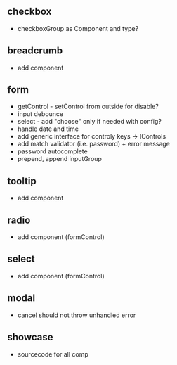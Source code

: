 ## checkbox
- checkboxGroup as Component and type?

## breadcrumb
- add component

## form 
- getControl - setControl from outside for disable?
- input debounce
- select - add "choose" only if needed with config?
- handle date and time
- add generic interface for controly keys -> IControls<T>
- add match validator (i.e. password) + error message
- password autocomplete
- prepend, append inputGroup

## tooltip 
- add component

## radio 
- add component (formControl)

## select 
- add component (formControl)

## modal 
- cancel should not throw unhandled error

## showcase 
- sourcecode for all comp

